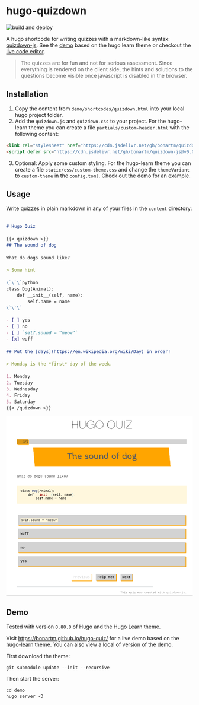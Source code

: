# hugo-quizdown

![build and deploy](https://github.com/bonartm/hugo-quiz/workflows/build%20and%20deploy/badge.svg)

A hugo shortcode for writing quizzes with a markdown-like syntax: [quizdown-js](https://github.com/bonartm/quizdown-js). See the [demo](https://bonartm.github.io/hugo-quiz/) based on the hugo learn theme or checkout the [live code editor](https://bonartm.github.io/quizdown-live-editor/).

> The quizzes are for fun and not for serious assessment. Since everything is rendered on the client side, the hints and solutions to the questions become visible once javascript is disabled in the browser.

## Installation

1. Copy the content from `demo/shortcodes/quizdown.html`  into your local hugo project folder.
2. Add the `quizdown.js` and `quizdown.css` to your project. For the hugo-learn theme you can create a file `partials/custom-header.html` with the following content:
```html
<link rel="stylesheet" href="https://cdn.jsdelivr.net/gh/bonartm/quizdown-js@v0.0.2/public/build/quizdown.css" />
<script defer src="https://cdn.jsdelivr.net/gh/bonartm/quizdown-js@v0.0.2/public/build/quizdown.js"></script>
```
3. Optional: Apply some custom styling. For the hugo-learn theme you can create a file `static/css/custom-theme.css` and change the `themeVariant` to `custom-theme` in the `config.toml`. Check out the demo for an example.

## Usage

Write quizzes in plain markdown in any of your files in the `content` directory:

```markdown

# Hugo Quiz

{{< quizdown >}}
## The sound of dog

What do dogs sound like?

> Some hint

\`\`\`python
class Dog(Animal):
    def __init__(self, name):
        self.name = name
\`\`\`

- [ ] yes
- [ ] no
- [ ] `self.sound = "meow"`
- [x] wuff

## Put the [days](https://en.wikipedia.org/wiki/Day) in order!

> Monday is the *first* day of the week.

1. Monday
2. Tuesday
3. Wednesday
4. Friday
5. Saturday  
{{< /quizdown >}}
```

![](hugo-quiz-demo.png)

## Demo

Tested with version `0.80.0` of Hugo and the Hugo Learn theme.

Visit https://bonartm.github.io/hugo-quiz/ for a live demo based on the [hugo-learn](https://themes.gohugo.io/theme/hugo-theme-learn/en) theme. You can also view a local of version of the demo. 

First download the theme:

```shell
git submodule update --init --recursive
```

Then start the server:

```shell
cd demo
hugo server -D
```
